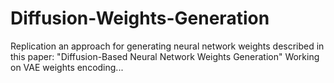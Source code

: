 # Diffusion-Weights-Generation
Replication an approach for generating neural network weights described in this paper: "Diffusion-Based Neural Network Weights Generation"
Working on VAE weights encoding...
